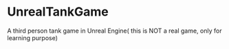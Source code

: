 # UnrealTankGame
A third person tank game in Unreal Engine( this is NOT  a real game, only for learning purpose)

